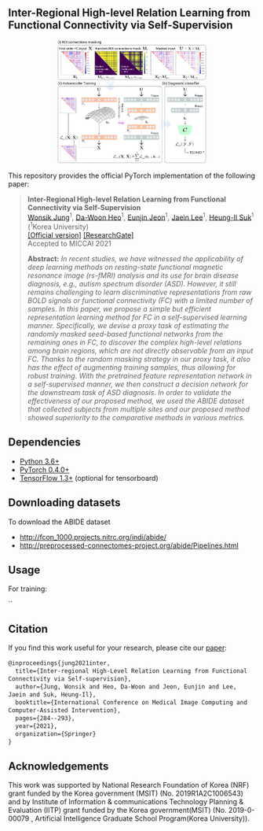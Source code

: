 ## Inter-Regional High-level Relation Learning from Functional Connectivity via Self-Supervision
<p align="center"><img width="60%" src="Files/Framework_.png" /></p>

This repository provides the official PyTorch implementation of the following paper:
> **Inter-Regional High-level Relation Learning from Functional Connectivity via Self-Supervision**<br>
> [Wonsik Jung](https://github.com/ssikjeong1/)<sup>1</sup>, [Da-Woon Heo]()<sup>1</sup>, [Eunjin Jeon]()<sup>1</sup>, [Jaein Lee]()<sup>1</sup>, [Heung-Il Suk](https://scholar.google.co.kr/citations?user=dl_oZLwAAAAJ&hl=ko)<sup>1</sup> 
> (<sup>1</sup>Korea University) <br/>
> [[Official version]](https://link.springer.com/chapter/10.1007/978-3-030-87196-3_27) [[ResearchGate]](https://www.researchgate.net/publication/353212364_Inter-Regional_High-level_Relation_Learning_from_Functional_Connectivity_via_Self-Supervision) <br>
> Accepted to MICCAI 2021
> 
> **Abstract:** *In recent studies, we have witnessed the applicability of deep learning methods on resting-state functional magnetic resonance image (rs-fMRI) analysis and its use for brain disease diagnosis, e.g., autism spectrum disorder (ASD). However, it still remains challenging to learn discriminative representations from raw BOLD signals or functional connectivity (FC) with a limited number of samples. In this paper, we propose a simple but efficient representation learning method for FC in a self-supervised learning manner. Specifically, we devise a proxy task of estimating the randomly masked seed-based functional networks from the remaining ones in FC, to discover the complex high-level relations among brain regions, which are not directly observable from an input FC. Thanks to the random masking strategy in our proxy task, it also has the effect of augmenting training samples, thus allowing for robust training. With the pretrained feature representation network in a self-supervised manner, we then construct a decision network for the downstream task of ASD diagnosis. In order to validate the effectiveness of our proposed method, we used the ABIDE dataset that collected subjects from multiple sites and our proposed method showed superiority to the comparative methods in various metrics.*

## Dependencies
* [Python 3.6+](https://www.continuum.io/downloads)
* [PyTorch 0.4.0+](http://pytorch.org/)
* [TensorFlow 1.3+](https://www.tensorflow.org/) (optional for tensorboard)

## Downloading datasets
To download the ABIDE dataset
* http://fcon_1000.projects.nitrc.org/indi/abide/
* http://preprocessed-connectomes-project.org/abide/Pipelines.html

## Usage
For training:

``

## Citation
If you find this work useful for your research, please cite our [paper](https://link.springer.com/chapter/10.1007/978-3-030-87196-3_27):
```
@inproceedings{jung2021inter,
  title={Inter-regional High-Level Relation Learning from Functional Connectivity via Self-supervision},
  author={Jung, Wonsik and Heo, Da-Woon and Jeon, Eunjin and Lee, Jaein and Suk, Heung-Il},
  booktitle={International Conference on Medical Image Computing and Computer-Assisted Intervention},
  pages={284--293},
  year={2021},
  organization={Springer}
}
```

## Acknowledgements
This work was supported by National Research Foundation of Korea (NRF) grant funded by the Korea government (MSIT) (No. 2019R1A2C1006543) and by Institute of Information & communications Technology Planning & Evaluation (IITP) grant funded by the Korea government(MSIT) (No. 2019-0-00079 ,  Artificial Intelligence Graduate School Program(Korea University)).
